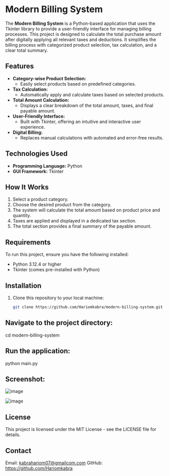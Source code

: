 # Modern Billing System

The **Modern Billing System** is a Python-based application that uses the Tkinter library to provide a user-friendly interface for managing billing processes. This project is designed to calculate the total purchase amount after digitally applying all relevant taxes and deductions. It simplifies the billing process with categorized product selection, tax calculation, and a clear total summary.

## Features

- **Category-wise Product Selection:** 
  - Easily select products based on predefined categories.
- **Tax Calculation:**
  - Automatically apply and calculate taxes based on selected products.
- **Total Amount Calculation:** 
  - Displays a clear breakdown of the total amount, taxes, and final payable amount.
- **User-Friendly Interface:** 
  - Built with Tkinter, offering an intuitive and interactive user experience.
- **Digital Billing:** 
  - Replaces manual calculations with automated and error-free results.

## Technologies Used

- **Programming Language:** Python
- **GUI Framework:** Tkinter

## How It Works

1. Select a product category.
2. Choose the desired product from the category.
3. The system will calculate the total amount based on product price and quantity.
4. Taxes are applied and displayed in a dedicated tax section.
5. The total section provides a final summary of the payable amount.

## Requirements

To run this project, ensure you have the following installed:

- Python 3.12.4 or higher
- Tkinter (comes pre-installed with Python)

## Installation

1. Clone this repository to your local machine:
   ```bash
   git clone https://github.com/Hariomkabra/modern-billing-system.git

## Navigate to the project directory:

cd modern-billing-system

## Run the application:

python main.py

## Screenshot:
![image](https://github.com/user-attachments/assets/042f6425-0a06-40cd-8c69-71aa09c7bac2)

![image](https://github.com/user-attachments/assets/fe42fafc-372e-4489-8d31-5306af4960f7)


## License
This project is licensed under the MIT License - see the LICENSE file for details.

## Contact
Email: kabrahariom07@gmailcom.com
GitHub: https://github.com/Hariomkabra

